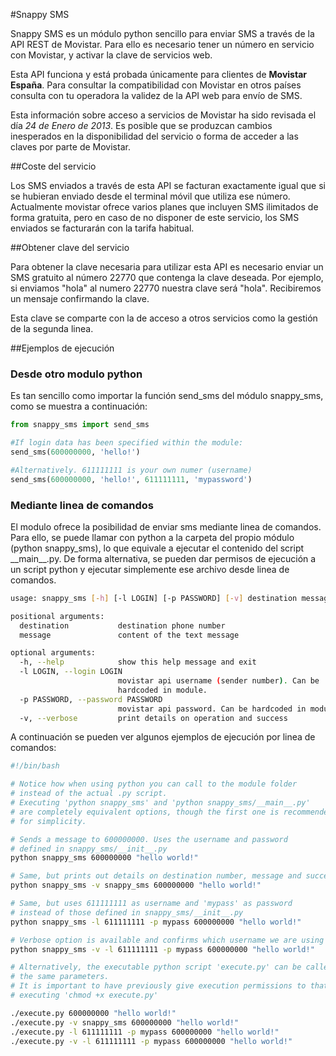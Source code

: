 #Snappy SMS

Snappy SMS es un módulo python sencillo para enviar SMS a través de la API REST de Movistar. Para ello es necesario tener un número en servicio con Movistar, y activar la clave de servicios web.

Esta API funciona y está probada únicamente para clientes de __Movistar España__. Para consultar la compatibilidad con Movistar en otros países consulta con tu operadora la validez de la API web para envío de SMS.

Esta información sobre acceso a servicios de Movistar ha sido revisada el día _24 de Enero de 2013_. Es posible que se produzcan cambios inesperados en la disponibilidad del servicio o forma de acceder a las claves por parte de Movistar.

##Coste del servicio

Los SMS enviados a través de esta API se facturan exactamente igual que si se hubieran enviado desde el terminal móvil que utiliza ese número. Actualmente movistar ofrece varios planes que incluyen SMS ilimitados de forma gratuita, pero en caso de no disponer de este servicio, los SMS enviados se facturarán con la tarifa habitual.

##Obtener clave del servicio

Para obtener la clave necesaria para utilizar esta API es necesario enviar un SMS gratuito al número 22770 que contenga la clave deseada. Por ejemplo, si enviamos "hola" al numero 22770 nuestra clave será "hola". Recibiremos un mensaje confirmando la clave.

Esta clave se comparte con la de acceso a otros servicios como la gestión de la segunda linea.

##Ejemplos de ejecución
### Desde otro modulo python
Es tan sencillo como importar la función send_sms del módulo snappy_sms, como se muestra a continuación:
```python
from snappy_sms import send_sms

#If login data has been specified within the module:
send_sms(600000000, 'hello!')

#Alternatively. 611111111 is your own numer (username)
send_sms(600000000, 'hello!', 611111111, 'mypassword')

```

### Mediante linea de comandos
El modulo ofrece la posibilidad de enviar sms mediante linea de comandos. Para ello, se puede llamar con python a la carpeta del propio módulo (python snappy\_sms), lo que equivale a ejecutar el contenido del script \_\_main\_\_.py. De forma alternativa, se pueden dar permisos de ejecución a un script python y ejecutar simplemente ese archivo desde linea de comandos.

```bash
usage: snappy_sms [-h] [-l LOGIN] [-p PASSWORD] [-v] destination message

positional arguments:
  destination           destination phone number
  message               content of the text message

optional arguments:
  -h, --help            show this help message and exit
  -l LOGIN, --login LOGIN
                        movistar api username (sender number). Can be
                        hardcoded in module.
  -p PASSWORD, --password PASSWORD
                        movistar api password. Can be hardcoded in module.
  -v, --verbose         print details on operation and success
```

A continuación se pueden ver algunos ejemplos de ejecución por linea de comandos:

```bash
#!/bin/bash

# Notice how when using python you can call to the module folder
# instead of the actual .py script.
# Executing 'python snappy_sms' and 'python snappy_sms/__main__.py'
# are completely equivalent options, though the first one is recommended
# for simplicity.

# Sends a message to 600000000. Uses the username and password 
# defined in snappy_sms/__init__.py
python snappy_sms 600000000 "hello world!"

# Same, but prints out details on destination number, message and success
python snappy_sms -v snappy_sms 600000000 "hello world!"

# Same, but uses 611111111 as username and 'mypass' as password 
# instead of those defined in snappy_sms/__init__.py
python snappy_sms -l 611111111 -p mypass 600000000 "hello world!"

# Verbose option is available and confirms which username we are using
python snappy_sms -v -l 611111111 -p mypass 600000000 "hello world!"

# Alternatively, the executable python script 'execute.py' can be called with
# the same parameters.
# It is important to have previously give execution permissions to that file by
# executing 'chmod +x execute.py'

./execute.py 600000000 "hello world!"
./execute.py -v snappy_sms 600000000 "hello world!"
./execute.py -l 611111111 -p mypass 600000000 "hello world!"
./execute.py -v -l 611111111 -p mypass 600000000 "hello world!"

```
